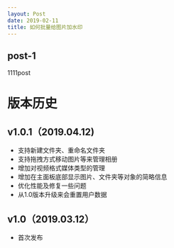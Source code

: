 ```yaml
---
layout: Post
date: 2019-02-11
title: 如何批量给图片加水印
---
```


## post-1
1111post

# 版本历史
## v1.0.1（2019.04.12)
- 支持新建文件夹、重命名文件夹
- 支持拖拽方式移动图片等来管理相册
- 增加对视频格式媒体类型的管理
- 增加在主面板底部显示图片、文件夹等对象的简略信息
- 优化性能及修复一些问题
- 从1.0版本升级来会重置用户数据

## v1.0（2019.03.12）
- 首次发布